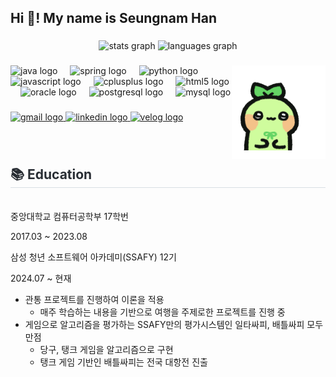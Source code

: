 <h2 align="left">Hi 👋! My name is Seungnam Han</h2>

###

<div align="center">
  <img src="https://github-readme-stats.vercel.app/api?username=hansnam1105&hide_title=false&hide_rank=false&show_icons=true&include_all_commits=true&count_private=true&disable_animations=false&theme=dracula&locale=en&hide_border=false" height="150" alt="stats graph"  />
  <img src="https://github-readme-stats.vercel.app/api/top-langs?username=hansnam1105&locale=en&hide_title=false&layout=compact&card_width=320&langs_count=5&theme=dracula&hide_border=false" height="150" alt="languages graph"  />
</div>

###

<img align="right" height="150" src="모코코.gif"  />

###

<div align="left">
  <img src="https://cdn.jsdelivr.net/gh/devicons/devicon/icons/java/java-original.svg" height="30" alt="java logo"  />
  <img width="12" />
  <img src="https://cdn.jsdelivr.net/gh/devicons/devicon/icons/spring/spring-original.svg" height="30" alt="spring logo"  />
  <img width="12" />
  <img src="https://cdn.jsdelivr.net/gh/devicons/devicon/icons/python/python-original.svg" height="30" alt="python logo"  />
  <img width="12" />
  <img src="https://cdn.jsdelivr.net/gh/devicons/devicon/icons/javascript/javascript-original.svg" height="30" alt="javascript logo"  />
  <img width="12" />
  <img src="https://cdn.jsdelivr.net/gh/devicons/devicon/icons/cplusplus/cplusplus-original.svg" height="30" alt="cplusplus logo"  />
  <img width="12" />
  <img src="https://cdn.jsdelivr.net/gh/devicons/devicon/icons/html5/html5-original.svg" height="30" alt="html5 logo"  />
  <img width="12" />
  <img src="https://cdn.jsdelivr.net/gh/devicons/devicon/icons/oracle/oracle-original.svg" height="30" alt="oracle logo"  />
  <img width="12" />
  <img src="https://cdn.jsdelivr.net/gh/devicons/devicon/icons/postgresql/postgresql-original.svg" height="30" alt="postgresql logo"  />
  <img width="12" />
  <img src="https://cdn.jsdelivr.net/gh/devicons/devicon/icons/mysql/mysql-original.svg" height="30" alt="mysql logo"  />
</div>

###

<div align="left">
  <a href="hansnam123@gmail.com" target="_blank">
    <img src="https://img.shields.io/static/v1?message=Gmail&logo=gmail&label=&color=D14836&logoColor=white&labelColor=&style=for-the-badge" height="35" alt="gmail logo"  />
  </a>
  <a href="https://www.linkedin.com/in/seungnam-han-509165186/" target="_blank">
    <img src="https://img.shields.io/static/v1?message=LinkedIn&logo=linkedin&label=&color=0077B5&logoColor=white&labelColor=&style=for-the-badge" height="35" alt="linkedin logo"  />
  </a>
  <a href="https://velog.io/@omijafijio/" target="_blank">
    <img src="https://img.shields.io/static/v1?message=velog&logo=velog&label=&color=20C997&logoColor=white&labelColor=&style=for-the-badge" height="35" alt="velog logo"  />
  </a>
</div>

###

<br>
<h2 style="border-bottom: 1px solid #d8dee4; color: #282d33;"> 📚 Education </h2> <br>
중앙대학교 컴퓨터공학부 17학번

2017.03 ~ 2023.08

삼성 청년 소프트웨어 아카데미(SSAFY) 12기

2024.07 ~ 현재

- 관통 프로젝트를 진행하여 이론을 적용
    - 매주 학습하는 내용을 기반으로 여행을 주제로한 프로젝트를 진행 중
- 게임으로 알고리즘을 평가하는 SSAFY만의 평가시스템인 일타싸피, 배틀싸피 모두 만점
    - 당구, 탱크 게임을 알고리즘으로 구현
    - 탱크 게임 기반인 배틀싸피는 전국 대항전 진출
